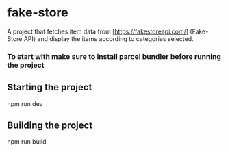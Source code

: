 # fake-store
A project that fetches item data from [https://fakestoreapi.com/] (Fake-Store API) and display the items according to categories selected.

### To start with make sure to install parcel bundler before running the project

## Starting the project
npm run dev

## Building the project
 npm run build
